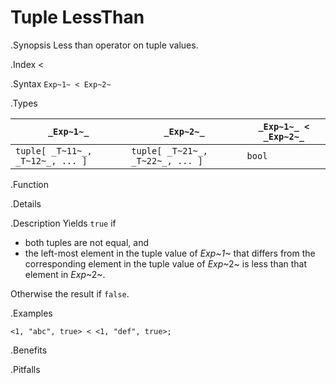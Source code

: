 # Tuple LessThan

.Synopsis
Less than operator on tuple values.

.Index
<

.Syntax
`Exp~1~ < Exp~2~`

.Types


| `_Exp~1~_`                      |  `_Exp~2~_`                      | `_Exp~1~_ < _Exp~2~_`  |
| --- | --- | --- |
| `tuple[ _T~11~_, _T~12~_, ... ]` |  `tuple[ _T~21~_, _T~22~_, ... ]` | `bool`                |


.Function

.Details

.Description
Yields `true` if 

*  both tuples are not equal, and
*  the left-most element in the tuple value of _Exp~1~_ that differs from the corresponding element in the tuple 
value of _Exp_~2~ is less than that element in _Exp_~2~.


Otherwise the result if `false`.

.Examples
```rascal-shell
<1, "abc", true> < <1, "def", true>;
```

.Benefits

.Pitfalls

